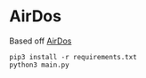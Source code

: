 # AirDos

Based off [AirDos](https://github.com/KishanBagaria/AirDoS)

```
pip3 install -r requirements.txt
python3 main.py
```
